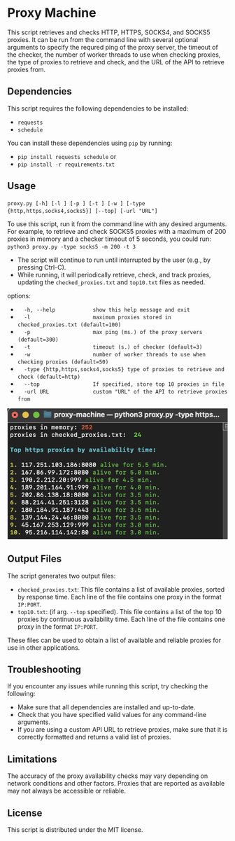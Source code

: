 # Proxy Machine

This script retrieves and checks HTTP, HTTPS, SOCKS4, and SOCKS5 proxies. It can be run from the command line with several optional arguments to specify the requred ping of the proxy server, the timeout of the checker, the number of worker threads to use when checking proxies, the type of proxies to retrieve and check, and the URL of the API to retrieve proxies from.

## Dependencies

This script requires the following dependencies to be installed:

- `requests`
- `schedule`

You can install these dependencies using `pip` by running:
- `pip install requests schedule` or 
- `pip install -r requirements.txt`

## Usage
  `proxy.py [-h] [-l ] [-p ] [-t ] [-w ]
                [-type {http,https,socks4,socks5}] [--top] [-url "URL"]`

To use this script, run it from the command line with any desired arguments. For example, to retrieve and check SOCKS5 proxies with a maximum of 200 proxies in memory and a checker timeout of 5 seconds, you could run:
`python3 proxy.py -type socks5 -m 200 -t 3`

- The script will continue to run until interrupted by the user (e.g., by pressing Ctrl-C). 
- While running, it will periodically retrieve, check, and track proxies, updating the `checked_proxies.txt` and `top10.txt` files as needed.



options:
- `  -h, --help            show this help message and exit` 
- `  -l                    maximum proxies stored in checked_proxies.txt (default=100)`  
- `  -p                    max ping (ms.) of the proxy servers (default=300)`                        
- `  -t                    timeout (s.) of checker (default=3)`  
- `  -w                    number of worker threads to use when checking proxies (default=50)`
- `  -type {http,https,socks4,socks5}
                        type of proxies to retrieve and check (default=http)`                    
- `  --top                 If specified, store top 10 proxies in file`
- `  -url URL              custom "URL" of the API to retrieve proxies from`


![alt text](https://github.com/imhassla/proxy-machine/blob/main/image/demo1.png)

## Output Files

The script generates two output files:

- `checked_proxies.txt`: This file contains a list of available proxies, sorted by response time. Each line of the file contains one proxy in the format `IP:PORT`.
- `top10.txt`: (if arg. `--top` specified). This file contains a list of the top 10 proxies by continuous availability time. Each line of the file contains one proxy in the format `IP:PORT`.

These files can be used to obtain a list of available and reliable proxies for use in other applications.

## Troubleshooting

If you encounter any issues while running this script, try checking the following:

- Make sure that all dependencies are installed and up-to-date.
- Check that you have specified valid values for any command-line arguments.
- If you are using a custom API URL to retrieve proxies, make sure that it is correctly formatted and returns a valid list of proxies.

## Limitations

The accuracy of the proxy availability checks may vary depending on network conditions and other factors. Proxies that are reported as available may not always be accessible or reliable.

## License

This script is distributed under the MIT license. 
